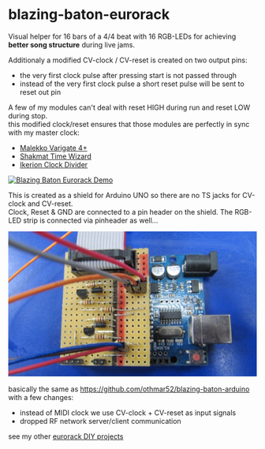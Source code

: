 # blazing-baton-eurorack
Visual helper for 16 bars of a 4/4 beat with 16 RGB-LEDs for achieving **better song structure** during live jams.  

Additionaly a modified CV-clock / CV-reset is created on two output pins:  
 - the very first clock pulse after pressing start is not passed through
 - instead of the very first clock pulse a short reset pulse will be sent to reset out pin
 
A few of my modules can't deal with reset HIGH during run and reset LOW during stop.  
this modified clock/reset ensures that those modules are perfectly in sync with my master clock:  
 - [Malekko Varigate 4+](https://www.modulargrid.net/e/malekko-heavy-industry-varigate-4-black)
 - [Shakmat Time Wizard](https://www.modulargrid.net/e/shakmat-modular-time-wizard)
 - [Ikerion Clock Divider](https://www.modulargrid.net/e/other-unknown-clock-divider--)

[![](media/blazing-baton-eurorack-demo.gif "Blazing Baton Eurorack Demo")](https://github.com/othmar52/blazing-baton-eurorack/blob/master/media/blazing-baton-eurorack-demo.gif?raw=true)  


This is created as a shield for Arduino UNO so there are no TS jacks for CV-clock and CV-reset.  
Clock, Reset & GND are connected to a pin header on the shield. The RGB-LED strip is connected via pinheader as well...  

[![](media/blazing-baton-eurorack-arduino-shield.jpg "Blazing Baton Arduino Shield")](https://github.com/othmar52/blazing-baton-eurorack/blob/master/media/blazing-baton-eurorack-arduino-shield.jpg?raw=true)  

basically the same as https://github.com/othmar52/blazing-baton-arduino with a few changes:  

 - instead of MIDI clock we use CV-clock + CV-reset as input signals
 - dropped RF network server/client communication  
 
 
 
see my other [eurorack DIY projects](https://github.com/othmar52/eurorack)  
